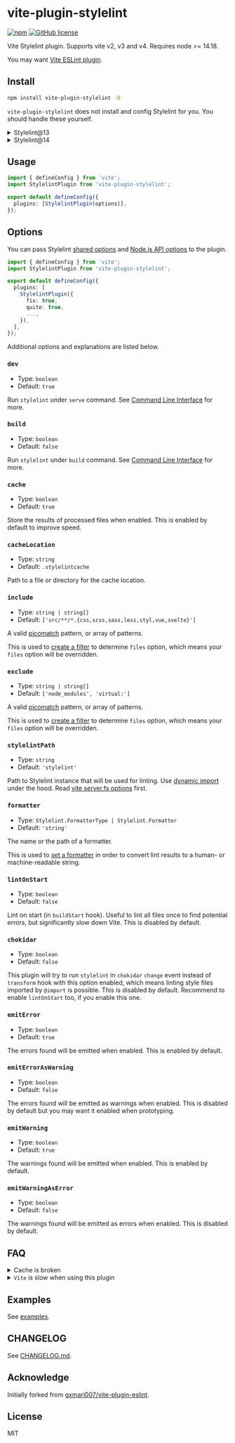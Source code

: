 # vite-plugin-stylelint

[![npm](https://img.shields.io/npm/v/vite-plugin-stylelint)](https://www.npmjs.com/package/vite-plugin-stylelint)
[![GitHub license](https://img.shields.io/github/license/ModyQyW/vite-plugin-stylelint)](https://github.com/ModyQyW/vite-plugin-stylelint/blob/master/LICENSE)

Vite Stylelint plugin. Supports vite v2, v3 and v4. Requires node >= 14.18.

You may want [Vite ESLint plugin](https://github.com/ModyQyW/vite-plugin-stylelint).

## Install

```sh
npm install vite-plugin-stylelint -D
```

`vite-plugin-stylelint` does not install and config Stylelint for you. You should handle these yourself.

<details>

<summary>Stylelint@13</summary>

```sh
npm install stylelint@^13 @types/stylelint@^13 -D
```

</details>

<details>

<summary>Stylelint@14</summary>

```sh
npm install stylelint@^14 -D
```

</details>

## Usage

```ts
import { defineConfig } from 'vite';
import StylelintPlugin from 'vite-plugin-stylelint';

export default defineConfig({
  plugins: [StylelintPlugin(options)],
});
```

## Options

You can pass Stylelint [shared options](https://stylelint.io/user-guide/usage/options) and [Node.js API options](https://stylelint.io/user-guide/usage/node-api) to the plugin.

```ts
import { defineConfig } from 'vite';
import StylelintPlugin from 'vite-plugin-stylelint';

export default defineConfig({
  plugins: [
    StylelintPlugin({
      fix: true,
      quite: true,
      ...,
    }),
  ],
});
```

Additional options and explanations are listed below.

### `dev`

- Type: `boolean`
- Default: `true`

Run `stylelint` under `serve` command. See [Command Line Interface](https://vitejs.dev/guide/#command-line-interface) for more.

### `build`

- Type: `boolean`
- Default: `false`

Run `stylelint` under `build` command. See [Command Line Interface](https://vitejs.dev/guide/#command-line-interface) for more.

### `cache`

- Type: `boolean`
- Default: `true`

Store the results of processed files when enabled. This is enabled by default to improve speed.

### `cacheLocation`

- Type: `string`
- Default: `.stylelintcache`

Path to a file or directory for the cache location.

### `include`

- Type: `string | string[]`
- Default: `['src/**/*.{css,scss,sass,less,styl,vue,svelte}']`

A valid [picomatch](https://github.com/micromatch/picomatch#globbing-features) pattern, or array of patterns.

This is used to [create a filter](https://github.com/rollup/plugins/blob/master/packages/pluginutils/README.md#createfilter) to determine `files` option, which means your `files` option will be overridden.

### `exclude`

- Type: `string | string[]`
- Default: `['node_modules', 'virtual:']`

A valid [picomatch](https://github.com/micromatch/picomatch#globbing-features) pattern, or array of patterns.

This is used to [create a filter](https://github.com/rollup/plugins/blob/master/packages/pluginutils/README.md#createfilter) to determine `files` option, which means your `files` option will be overridden.

### `stylelintPath`

- Type: `string`
- Default: `'stylelint'`

Path to Stylelint instance that will be used for linting. Use [dynamic import](https://javascript.info/modules-dynamic-imports) under the hood. Read [vite server.fs options](https://vitejs.dev/config/server-options.html#server-fs-strict) first.

### `formatter`

- Type: `Stylelint.FormatterType | Stylelint.Formatter`
- Default: `'string'`

The name or the path of a formatter.

This is used to [set a formatter](https://stylelint.io/user-guide/usage/options#formatter) in order to convert lint results to a human- or machine-readable string.

### `lintOnStart`

- Type: `boolean`
- Default: `false`

Lint on start (in `buildStart` hook). Useful to lint all files once to find potential errors, but significantly slow down Vite. This is disabled by default.

### `chokidar`

- Type: `boolean`
- Default: `false`

This plugin will try to run `stylelint` in `chokidar` `change` event instead of `transform` hook with this option enabled, which means linting style files imported by `@import` is possible. This is disabled by default. Recommend to enable `lintOnStart` too, if you enable this one.

### `emitError`

- Type: `boolean`
- Default: `true`

The errors found will be emitted when enabled. This is enabled by default.

### `emitErrorAsWarning`

- Type: `boolean`
- Default: `false`

The errors found will be emitted as warnings when enabled. This is disabled by default but you may want it enabled when prototyping.

### `emitWarning`

- Type: `boolean`
- Default: `true`

The warnings found will be emitted when enabled. This is enabled by default.

### `emitWarningAsError`

- Type: `boolean`
- Default: `false`

The warnings found will be emitted as errors when enabled. This is disabled by default.

## FAQ

<details>
  <summary>Cache is broken</summary>
  <ul>
    <li>Disable <code>cache</code> option.</li>
    <li>Or delete the cache file (default <code>.stylelint</code>), fix errors manully and restart Vite.
    </li>
  </ul>
  This problem should only happens when starting Vite with Stylelint errors. Have a better solution? PR welcome. :)
</details>

<details>
  <summary><code>Vite</code> is slow when using this plugin</summary>
  <p>You can try <a href="https://github.com/fi3ework/vite-plugin-checker">vite-plugin-checker</a>, or just run <code>Stylelint</code> besides <code>Vite</code>.</p>
</details>

## Examples

See [examples](https://github.com/ModyQyW/vite-plugin-stylelint/tree/main/examples).

## CHANGELOG

See [CHANGELOG.md](./CHANGELOG.md).

## Acknowledge

Initially forked from [gxmari007/vite-plugin-eslint](https://github.com/gxmari007/vite-plugin-eslint).

## License

MIT
